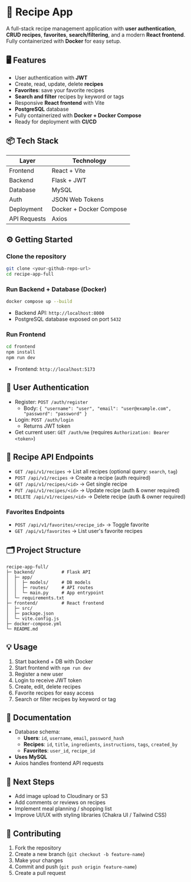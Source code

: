 # 🍳 Recipe App

A full-stack recipe management application with **user authentication**, **CRUD recipes**, **favorites**, **search/filtering**, and a modern **React frontend**. Fully containerized with **Docker** for easy setup.

## 🖥 Features

- User authentication with **JWT**  
- Create, read, update, delete **recipes**  
- **Favorites**: save your favorite recipes  
- **Search and filter** recipes by keyword or tags  
- Responsive **React frontend** with Vite  
- **PostgreSQL** database  
- Fully containerized with **Docker + Docker Compose**  
- Ready for deployment with **CI/CD**  

## 📦 Tech Stack

| Layer        | Technology        |
|-------------|-----------------|
| Frontend     | React + Vite      |
| Backend      | Flask + JWT       |
| Database     | MySQL             |
| Auth         | JSON Web Tokens   |
| Deployment   | Docker + Docker Compose |
| API Requests | Axios             |

## ⚙️ Getting Started

### Clone the repository

```bash
git clone <your-github-repo-url>
cd recipe-app-full
```

### Run Backend + Database (Docker)

```bash
docker compose up --build
```

- Backend API: `http://localhost:8000`  
- PostgreSQL database exposed on port `5432`  

### Run Frontend

```bash
cd frontend
npm install
npm run dev
```

- Frontend: `http://localhost:5173`  

## 🔑 User Authentication

- Register: `POST /auth/register`  
  - Body: `{ "username": "user", "email": "user@example.com", "password": "password" }`  
- Login: `POST /auth/login`  
  - Returns JWT token  
- Get current user: `GET /auth/me` (requires `Authorization: Bearer <token>`)

## 📖 Recipe API Endpoints

- `GET /api/v1/recipes` → List all recipes (optional query: `search`, `tag`)  
- `POST /api/v1/recipes` → Create a recipe (auth required)  
- `GET /api/v1/recipes/<id>` → Get single recipe  
- `PUT /api/v1/recipes/<id>` → Update recipe (auth & owner required)  
- `DELETE /api/v1/recipes/<id>` → Delete recipe (auth & owner required)  

### Favorites Endpoints

- `POST /api/v1/favorites/<recipe_id>` → Toggle favorite  
- `GET /api/v1/favorites` → List user's favorite recipes  

## 🗂 Project Structure

```
recipe-app-full/
├─ backend/          # Flask API
│  ├─ app/
│  │  ├─ models/     # DB models
│  │  ├─ routes/     # API routes
│  │  └─ main.py     # App entrypoint
│  └─ requirements.txt
├─ frontend/         # React frontend
│  ├─ src/
│  ├─ package.json
│  └─ vite.config.js
├─ docker-compose.yml
└─ README.md
```

## 💡 Usage

1. Start backend + DB with Docker  
2. Start frontend with `npm run dev`  
3. Register a new user  
4. Login to receive JWT token  
5. Create, edit, delete recipes  
6. Favorite recipes for easy access  
7. Search or filter recipes by keyword or tag  

## 📄 Documentation

- Database schema:  
  - **Users**: `id`, `username`, `email`, `password_hash`  
  - **Recipes**: `id`, `title`, `ingredients`, `instructions`, `tags`, `created_by`  
  - **Favorites**: `user_id`, `recipe_id`  
- **Uses MySQL**  
- Axios handles frontend API requests

## 🚀 Next Steps

- Add image upload to Cloudinary or S3  
- Add comments or reviews on recipes  
- Implement meal planning / shopping list  
- Improve UI/UX with styling libraries (Chakra UI / Tailwind CSS)  

## 📝 Contributing

1. Fork the repository  
2. Create a new branch (`git checkout -b feature-name`)  
3. Make your changes  
4. Commit and push (`git push origin feature-name`)  
5. Create a pull request
